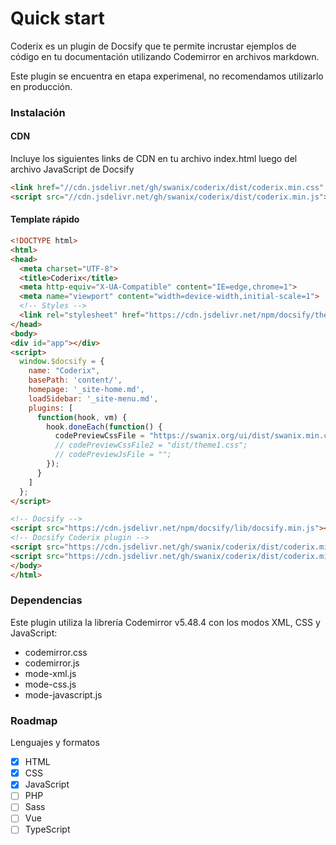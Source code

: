 # Quick start

Coderix es un plugin de Docsify que te permite incrustar ejemplos de código en tu documentación utilizando Codemirror en archivos markdown. 

Este plugin se encuentra en etapa experimenal, no recomendamos utilizarlo en producción.

### Instalación

#### CDN

Incluye los siguientes links de CDN en tu archivo index.html luego del archivo JavaScript de Docsify

```html
<link href="//cdn.jsdelivr.net/gh/swanix/coderix/dist/coderix.min.css" rel="stylesheet">
<script src="//cdn.jsdelivr.net/gh/swanix/coderix/dist/coderix.min.js"></script>
```

#### Template rápido

```html
<!DOCTYPE html>
<html>
<head>
  <meta charset="UTF-8">
  <title>Coderix</title>
  <meta http-equiv="X-UA-Compatible" content="IE=edge,chrome=1">
  <meta name="viewport" content="width=device-width,initial-scale=1">
  <!-- Styles -->
  <link rel="stylesheet" href="https://cdn.jsdelivr.net/npm/docsify/themes/vue.css">  
</head>
<body>
<div id="app"></div>
<script>
  window.$docsify = {
    name: "Coderix",
    basePath: 'content/',
    homepage: '_site-home.md',
    loadSidebar: '_site-menu.md',
    plugins: [
      function(hook, vm) {
        hook.doneEach(function() {
          codePreviewCssFile = "https://swanix.org/ui/dist/swanix.min.css";
          // codePreviewCssFile2 = "dist/theme1.css";
          // codePreviewJsFile = "";
        });
      }
    ]
  };
</script>

<!-- Docsify -->
<script src="https://cdn.jsdelivr.net/npm/docsify/lib/docsify.min.js"></script>
<!-- Docsify Coderix plugin -->
<script src="https://cdn.jsdelivr.net/gh/swanix/coderix/dist/coderix.min.css"></script>
<script src="https://cdn.jsdelivr.net/gh/swanix/coderix/dist/coderix.min.js"></script>
</body>
</html>
```

### Dependencias

Este plugin utiliza la librería Codemirror v5.48.4 con los modos XML, CSS y JavaScript:

- codemirror.css
- codemirror.js
- mode-xml.js
- mode-css.js
- mode-javascript.js

### Roadmap

Lenguajes y formatos

- [x] HTML
- [x] CSS
- [x] JavaScript
- [ ] PHP
- [ ] Sass
- [ ] Vue
- [ ] TypeScript